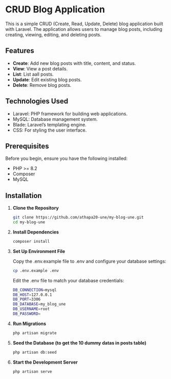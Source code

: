 # CRUD Blog Application

This is a simple CRUD (Create, Read, Update, Delete) blog application built with Laravel. The application allows users to manage blog posts, including creating, viewing, editing, and deleting posts.

## Features

- **Create**: Add new blog posts with title, content, and status.
- **View**: View a post details.
- **List**: List aall posts.
- **Update**: Edit existing blog posts.
- **Delete**: Remove blog posts.

## Technologies Used

- Laravel: PHP framework for building web applications.
- MySQL: Database management system.
- Blade: Laravel’s templating engine.
- CSS: For styling the user interface.

## Prerequisites

Before you begin, ensure you have the following installed:

- PHP >= 8.2
- Composer
- MySQL

## Installation

1. **Clone the Repository**

   ```bash
   git clone https://github.com/athapa20-une/my-blog-une.git
   cd my-blog-une

2. **Install Dependencies**

    ```bash
   composer install

3. **Set Up Environment File**

    Copy the .env.example file to .env and configure your database settings:

    ```bash
    cp .env.example .env
    ```
    Edit the .env file to match your database       credentials:
    ```bash
    DB_CONNECTION=mysql
    DB_HOST=127.0.0.1
    DB_PORT=3306
    DB_DATABASE=my_blog_une
    DB_USERNAME=root
    DB_PASSWORD=
    ```
4. **Run Migrations**
    ```bash
    php artisan migrate
    ```
5. **Seed the Database (to get the 10 dummy datas in posts table)**
    ```bash
    php artisan db:seed
    ```
6. **Start the Development Server**
    ```bash
    php artisan serve
    ```
